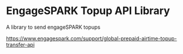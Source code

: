 EngageSPARK Topup API Library
============================

A library to send engageSPARK topups

https://www.engagespark.com/support/global-prepaid-airtime-topup-transfer-api
